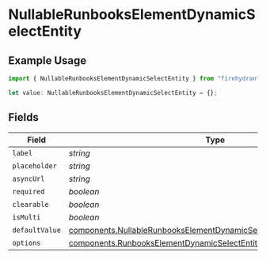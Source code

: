# NullableRunbooksElementDynamicSelectEntity

## Example Usage

```typescript
import { NullableRunbooksElementDynamicSelectEntity } from "firehydrant/models/components";

let value: NullableRunbooksElementDynamicSelectEntity = {};
```

## Fields

| Field                                                                                                                                                              | Type                                                                                                                                                               | Required                                                                                                                                                           | Description                                                                                                                                                        |
| ------------------------------------------------------------------------------------------------------------------------------------------------------------------ | ------------------------------------------------------------------------------------------------------------------------------------------------------------------ | ------------------------------------------------------------------------------------------------------------------------------------------------------------------ | ------------------------------------------------------------------------------------------------------------------------------------------------------------------ |
| `label`                                                                                                                                                            | *string*                                                                                                                                                           | :heavy_minus_sign:                                                                                                                                                 | N/A                                                                                                                                                                |
| `placeholder`                                                                                                                                                      | *string*                                                                                                                                                           | :heavy_minus_sign:                                                                                                                                                 | N/A                                                                                                                                                                |
| `asyncUrl`                                                                                                                                                         | *string*                                                                                                                                                           | :heavy_minus_sign:                                                                                                                                                 | N/A                                                                                                                                                                |
| `required`                                                                                                                                                         | *boolean*                                                                                                                                                          | :heavy_minus_sign:                                                                                                                                                 | N/A                                                                                                                                                                |
| `clearable`                                                                                                                                                        | *boolean*                                                                                                                                                          | :heavy_minus_sign:                                                                                                                                                 | N/A                                                                                                                                                                |
| `isMulti`                                                                                                                                                          | *boolean*                                                                                                                                                          | :heavy_minus_sign:                                                                                                                                                 | N/A                                                                                                                                                                |
| `defaultValue`                                                                                                                                                     | [components.NullableRunbooksElementDynamicSelectEntitySelectOptionEntity](../../models/components/nullablerunbookselementdynamicselectentityselectoptionentity.md) | :heavy_minus_sign:                                                                                                                                                 | N/A                                                                                                                                                                |
| `options`                                                                                                                                                          | [components.RunbooksElementDynamicSelectEntitySelectOptionEntity](../../models/components/runbookselementdynamicselectentityselectoptionentity.md)[]               | :heavy_minus_sign:                                                                                                                                                 | N/A                                                                                                                                                                |